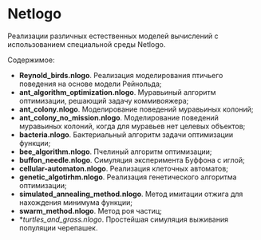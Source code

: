 # Netlogo

Реализации различных естественных моделей вычислений с использованием специальной среды Netlogo.

Содержимое:
- **Reynold_birds.nlogo**. Реализация моделирования птичьего поведения на основе модели Рейнольда;
- **ant_algorithm_optimization.nlogo**. Муравьиный алгоритм оптимизации, решающий задачу коммивояжера;
- **ant_colony.nlogo**. Моделирование поведений муравьиных колоний;
- **ant_colony_no_mission.nlogo**. Моделирование поведений муравьиных колоний, когда для муравьев нет целевых объектов;
- **bacteria.nlogo**. Бактериальный алгоритм задачи оптимизации функции;
- **bee_algorithm.nlogo**. Пчелиный алгоритм оптимизации;
- **buffon_needle.nlogo**. Симуляция эксперимента Буффона с иглой;
- **cellular-automaton.nlogo**. Реализация клеточных автоматов;
- **genetic_algotirhm.nlogo**. Реализация генетического алгоритма оптимизации;
- **simulated_annealing_method.nlogo**. Метод имитации отжига для нахождения минимума функции;
- **swarm_method.nlogo**. Метод роя частиц;
- **turtles_and_grass.nlogo*. Простейшая симуляция выживания популяции черепашек.
